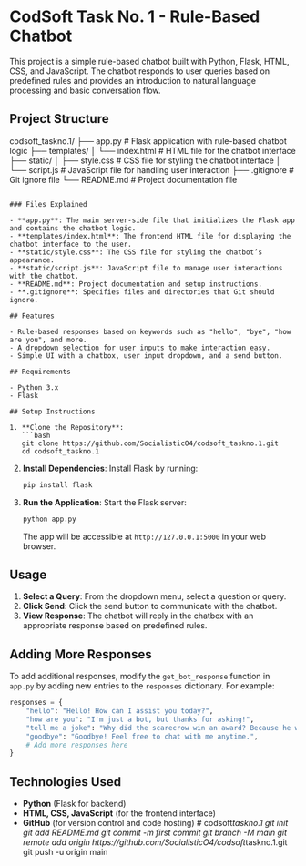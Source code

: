 # CodSoft Task No. 1 - Rule-Based Chatbot

This project is a simple rule-based chatbot built with Python, Flask, HTML, CSS, and JavaScript. The chatbot responds to user queries based on predefined rules and provides an introduction to natural language processing and basic conversation flow.

## Project Structure

codsoft_taskno.1/
├── app.py # Flask application with rule-based chatbot logic
├── templates/
│ └── index.html # HTML file for the chatbot interface
├── static/
│ ├── style.css # CSS file for styling the chatbot interface
│ └── script.js # JavaScript file for handling user interaction
├── .gitignore # Git ignore file
└── README.md # Project documentation file

````

### Files Explained

- **app.py**: The main server-side file that initializes the Flask app and contains the chatbot logic.
- **templates/index.html**: The frontend HTML file for displaying the chatbot interface to the user.
- **static/style.css**: The CSS file for styling the chatbot’s appearance.
- **static/script.js**: JavaScript file to manage user interactions with the chatbot.
- **README.md**: Project documentation and setup instructions.
- **.gitignore**: Specifies files and directories that Git should ignore.

## Features

- Rule-based responses based on keywords such as "hello", "bye", "how are you", and more.
- A dropdown selection for user inputs to make interaction easy.
- Simple UI with a chatbox, user input dropdown, and a send button.

## Requirements

- Python 3.x
- Flask

## Setup Instructions

1. **Clone the Repository**:
   ```bash
   git clone https://github.com/SocialisticO4/codsoft_taskno.1.git
   cd codsoft_taskno.1
````

2. **Install Dependencies**:
   Install Flask by running:

   ```bash
   pip install flask
   ```

3. **Run the Application**:
   Start the Flask server:
   ```bash
   python app.py
   ```
   The app will be accessible at `http://127.0.0.1:5000` in your web browser.

## Usage

1. **Select a Query**: From the dropdown menu, select a question or query.
2. **Click Send**: Click the send button to communicate with the chatbot.
3. **View Response**: The chatbot will reply in the chatbox with an appropriate response based on predefined rules.

## Adding More Responses

To add additional responses, modify the `get_bot_response` function in `app.py` by adding new entries to the `responses` dictionary. For example:

```python
responses = {
    "hello": "Hello! How can I assist you today?",
    "how are you": "I'm just a bot, but thanks for asking!",
    "tell me a joke": "Why did the scarecrow win an award? Because he was outstanding in his field!",
    "goodbye": "Goodbye! Feel free to chat with me anytime.",
    # Add more responses here
}
```

## Technologies Used

- **Python** (Flask for backend)
- **HTML, CSS, JavaScript** (for the frontend interface)
- **GitHub** (for version control and code hosting)
#   c o d s o f t _ t a s k n o . 1  
 g i t  
 i n i t  
 g i t  
 a d d  
 R E A D M E . m d  
 g i t  
 c o m m i t  
 - m  
 f i r s t   c o m m i t  
 g i t  
 b r a n c h  
 - M  
 m a i n  
 g i t  
 r e m o t e  
 a d d  
 o r i g i n  
 h t t p s : / / g i t h u b . c o m / S o c i a l i s t i c O 4 / c o d s o f t _ t a s k n o . 1 . g i t  
 g i t  
 p u s h  
 - u  
 o r i g i n  
 m a i n  
 